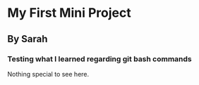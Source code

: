 # My First Mini Project

## By Sarah

### Testing what I learned regarding git bash commands

Nothing special to see here.